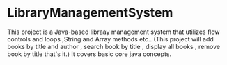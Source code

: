 # LibraryManagementSystem
This project is a Java-based libraay management system that utilizes flow controls and loops ,String and Array methods etc.. (This project will add books by title and author , search book by title , display all books , remove book by title that's it.) It covers basic core java concepts.
